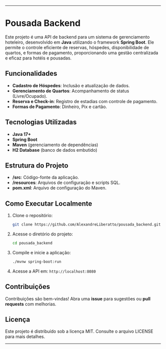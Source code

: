 
---

# Pousada Backend

Este projeto é uma API de backend para um sistema de gerenciamento hoteleiro, desenvolvido em **Java** utilizando o framework **Spring Boot**. Ele permite o controle eficiente de reservas, hóspedes, disponibilidade de quartos, e formas de pagamento, proporcionando uma gestão centralizada e eficaz para hotéis e pousadas.

## Funcionalidades
- **Cadastro de Hóspedes**: Inclusão e atualização de dados.
- **Gerenciamento de Quartos**: Acompanhamento de status (Livre/Ocupado).
- **Reserva e Check-in**: Registro de estadias com controle de pagamento.
- **Formas de Pagamento**: Dinheiro, Pix e cartão.

## Tecnologias Utilizadas
- **Java 17+**
- **Spring Boot**
- **Maven** (gerenciamento de dependências)
- **H2 Database** (banco de dados embutido)

## Estrutura do Projeto
- **/src**: Código-fonte da aplicação.
- **/resources**: Arquivos de configuração e scripts SQL.
- **pom.xml**: Arquivo de configuração do Maven.

## Como Executar Localmente
1. Clone o repositório:
   ```bash
   git clone https://github.com/AlexandreLiberatto/pousada_backend.git
   ```
2. Acesse o diretório do projeto:
   ```bash
   cd pousada_backend
   ```
3. Compile e inicie a aplicação:
   ```bash
   ./mvnw spring-boot:run
   ```
4. Acesse a API em: `http://localhost:8080`

## Contribuições
Contribuições são bem-vindas! Abra uma **issue** para sugestões ou **pull requests** com melhorias.

## Licença
Este projeto é distribuído sob a licença MIT. Consulte o arquivo LICENSE para mais detalhes.

---
